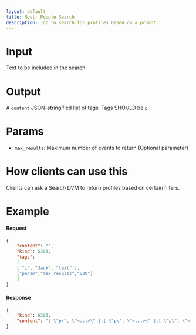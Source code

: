 ```yaml
---
layout: default
title: Nostr People Search
description: Job to search for profiles based on a prompt
---
```


# Input

Text to be included in the search

# Output

A `content` JSON-stringified list of tags. Tags SHOULD be `p`.

# Params

* `max_results`: Maximum number of events to return (Optional parameter)

# How clients can use this

Clients can ask a Search DVM to return profiles based on certain filters. 

# Example

#### Request

```json
{
    "content": "",
    "kind": 5303,
    "tags":  
    [
    [ "i", "Jack", "text" ],
    ["param","max_results","500"]
    ]
}
```

#### Response
```json
{
    "kind": 6303,
    "content": "[ \"p\", \"<...>\" ],[ \"p\", \"<...>\" ],[ \"p\", \"<...>\" ],[ \"p\", \"<...>\" ]"
}
```
